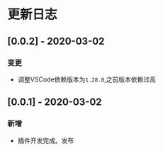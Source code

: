 # 更新日志

## [0.0.2] - 2020-03-02

### 变更

* 调整VSCode依赖版本为`1.28.0`,之前版本依赖过高

## [0.0.1] - 2020-03-02

### 新增
* 插件开发完成。发布